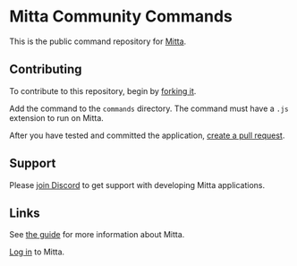 # Mitta Community Commands
This is the public command repository for [Mitta](https://mitta.us).

## Contributing
To contribute to this repository, begin by [forking it](https://github.com/kordless/mitta-community/fork).

Add the command to the `commands` directory. The command must have a `.js` extension to run on Mitta.

After you have tested and committed the application, [create a pull request](https://github.com/kordless/mitta-community/compare).

## Support
Please [join Discord](https://discord.gg/8vxBUrwY) to get support with developing Mitta applications.

## Links
See [the guide](https://mitta.us/guide) for more information about Mitta.

[Log in](https://mitta.us/login) to Mitta.